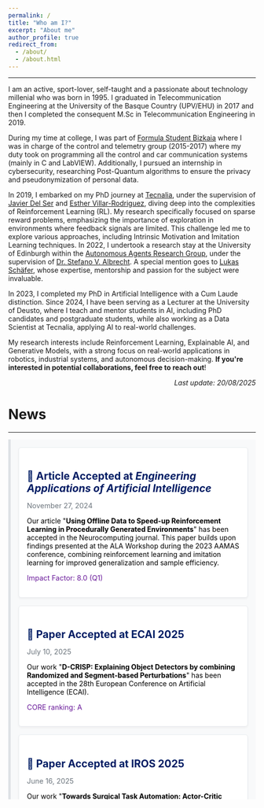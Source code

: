```yaml
---
permalink: /
title: "Who am I?"
excerpt: "About me"
author_profile: true
redirect_from: 
  - /about/
  - /about.html
---
```

<hr>
I am an active, sport-lover, self-taught and a passionate about technology millenial who was born in 1995. I graduated in Telecommunication Engineering at the University of the Basque Country (UPV/EHU) in 2017 and then I completed the consequent M.Sc in Telecommunication Engineering in 2019. 

During my time at college, I was part of [Formula Student Bizkaia](https://www.fsbizkaia.com/) where I was in charge of the control and telemetry group (2015-2017) where my duty took on programming all the control and car communication systems (mainly in C and LabVIEW). Additionally, I pursued an internship in cybersecurity, researching Post-Quantum algorithms to ensure the privacy and pseudonymization of personal data.

In 2019, I embarked on my PhD journey at [Tecnalia](https://www.tecnalia.com/), under the supervision of [Javier Del Ser](https://scholar.google.es/citations?user=p_wY0zUAAAAJ&hl=es) and [Esther Villar-Rodriguez](https://scholar.google.es/citations?user=pYQnhycAAAAJ&hl=es), diving deep into the complexities of Reinforcement Learning (RL). My research specifically focused on sparse reward problems, emphasizing the importance of exploration in environments where feedback signals are limited. This challenge led me to explore various approaches, including Intrinsic Motivation and Imitation Learning techniques. In 2022, I undertook a research stay at the University of Edinburgh within the [Autonomous Agents Research Group](https://agents-lab.org/), under the supervision of [Dr. Stefano V. Albrecht](https://agents-lab.org/stefano-albrecht/). A special mention goes to [Lukas Schäfer](https://www.lukaschaefer.com/), whose expertise, mentorship and passion for the subject were invaluable.

In 2023, I completed my PhD in Artificial Intelligence with a Cum Laude distinction. Since 2024, I have been serving as a Lecturer at the University of Deusto, where I teach and mentor students in AI, including PhD candidates and postgraduate students, while also working as a Data Scientist at Tecnalia, applying AI to real-world challenges.

My research interests include Reinforcement Learning, Explainable AI, and Generative Models, with a strong focus on real-world applications in robotics, industrial systems, and autonomous decision-making. **If you're interested in potential collaborations, feel free to reach out**!

<p align="right"><em>Last update: 20/08/2025</em></p>

<style>
  .news {
    margin-top: 0.5rem;
    padding: 1rem;
    background-color: #f8f9fa; /* Very light gray background for the News section */
    border-left: 5px solid #dee2e6; /* Subtle gray border */
    color: #000; /* Black text for readability */
    max-height: 700px; /* Limit height of the news section */
    overflow-y: auto; /* Enable vertical scrolling */
    scrollbar-width: thin; /* Thin scrollbar for Firefox */
    scrollbar-color: #c4c4c4 #f8f9fa; /* Custom scrollbar colors for Firefox */
  }

  /* Styling for Webkit-based browsers (e.g., Chrome, Safari) */
  .news::-webkit-scrollbar {
    width: 8px; /* Width of the scrollbar */
  }

  .news::-webkit-scrollbar-thumb {
    background-color: #c4c4c4; /* Gray scrollbar thumb */
    border-radius: 4px; /* Rounded scrollbar thumb */
  }

  .news::-webkit-scrollbar-track {
    background-color: #f8f9fa; /* Background color of the scrollbar track */
  }

  .news-item {
    margin-bottom: 1rem;
    padding: 1rem;
    background-color: #ffffff; /* White background for articles */
    border: 1px solid #e9ecef; /* Subtle gray border */
    border-radius: 5px; /* Rounded corners for articles */
    box-shadow: 0px 2px 4px rgba(0, 0, 0, 0.05); /* Light shadow for distinction */
  }

  .news-item h2 {
    margin-bottom: 0.5rem;
    color: #001d64; /* Very dark blue for titles */
  }

  .news-item time {
    font-size: 0.9rem;
    color: #6c757d; /* Muted gray for dates */
  }

  .impact-details {
    font-size: 0.9rem;
    color: #6a1b9a; /* Purple for highlighting Q1 and IF */
    margin-top: 0.5rem;
  }

  /* Responsive adjustments */
  @media (max-width: 768px) {
    .news {
      /*max-height: 300px;*/ /* Slightly smaller height for mobile */
      padding: 0.5rem; /* Adjust padding for smaller screens */
    }
    .news-item {
      padding: 0.8rem; /* Reduce padding for articles */
    }
    .news-item h2 {
      font-size: 1.1rem; /* Slightly smaller titles */
    }
    .news-item time, .impact-details {
      font-size: 0.8rem; /* Adjust text size for better fit */
    }
  }
</style>


<h1>News</h1>
<hr>

<section class="news">
 <article class="news-item">
    <h2>🧾 Article Accepted at <i>Engineering Applications of Artificial Intelligence</i></h2>
    <p><time datetime="2024-11-27">November 27, 2024</time></p>
    <p>Our article "<strong>Using Offline Data to Speed-up Reinforcement Learning in Procedurally Generated Environments</strong>" has been accepted in the Neurocomputing journal. This paper builds upon findings presented at the ALA Workshop during the 2023 AAMAS conference, combining reinforcement learning and imitation learning for improved generalization and sample efficiency.</p>
    <p class="impact-details">Impact Factor: 8.0 (Q1)</p>
  </article>

  <article class="news-item">
    <h2>🎯 Paper Accepted at ECAI 2025</h2>
    <p><time datetime="2025-06-16">July 10, 2025</time></p>
    <p>Our work "<strong>D-CRISP: Explaining Object Detectors by combining Randomized and Segment-based Perturbations</strong>" has been accepted in the 28th European Conference on Artificial Intelligence (ECAI).</p>
    <p class="impact-details">CORE ranking: A</p>
  </article>

  <article class="news-item">
    <h2>🎯 Paper Accepted at IROS 2025</h2>
    <p><time datetime="2025-06-16">June 16, 2025</time></p>
    <p>Our work "<strong>Towards Surgical Task Automation: Actor-Critic Models Meet Self-Supervised Imitation Learning</strong>" has been accepted for publication in the Proceedings of the 2025 IEEE/RSJ International Conference on Intelligent Robots and Systems (IROS).</p>
    <p class="impact-details">CORE ranking: A</p>
  </article>

  <article class="news-item">
    <h2>🎯 Paper Accepted at TAROS 2025</h2>
    <p><time datetime="2025-05-19">May 19, 2025</time></p>
    <p>Our work "<strong>Comparative Evaluation of RL and MPC for 6DoF AUV Control</strong>" has been accepted to Towards Autonomous Robotic Systems (TAROS). For more information, check the <a href="https://ieeexplore.ieee.org/document/10920018"> paper</a> .</p>
  </article>

  <article class="news-item">
    <h2>ITSC 2024 Paper Proceedings</h2>
    <p><time datetime="2025-03-20">March 20, 2025</time></p>
    <p>Our article "<strong>Single Agent Formulation for Reinforcement Learning Based Routing of Urban Last Mile Logistics with Platooning Vehicles</strong>" is now available in the <a href="https://ieeexplore.ieee.org/document/10920018">conference proceedings</a>.</p>
  </article>

  <article class="news-item">
    <h2><i class="fas fa-microphone-alt" aria-hidden="true"></i> PODCAST: Impact of Artificial Intelligence on Industry</h2>
    <p><time datetime="2025-03-13">March 13, 2025</time></p>
    <p>The podcast recorded in collaboration between <a href="https://movingrobots.tech/es/">Moving Robots</a> and <a href="https://www.tecnalia.com/">Tecnalia</a> is now available to watch on <a href="https://youtu.be/bMSQBr7gBX8">YouTube</a>.</p>
  </article>

  <article class="news-item">
    <h2>🧾 Article Accepted at <i>Neurocomputing</i></h2>
    <p><time datetime="2024-11-27">November 27, 2024</time></p>
    <p>Our article "<strong>Using Offline Data to Speed-up Reinforcement Learning in Procedurally Generated Environments</strong>" has been accepted in the Neurocomputing journal. This paper builds upon findings presented at the ALA Workshop during the 2023 AAMAS conference, combining reinforcement learning and imitation learning for improved generalization and sample efficiency.</p>
    <p class="impact-details">Impact Factor: 6.5 (Q1)</p>
  </article>

  <article class="news-item">
    <h2>🧾 Article Accepted at <i>Results in Engineering</i></h2>
    <p><time datetime="2024-11-21">November 21, 2024</time></p>
    <p>Our work "<strong>On the Black-box Explainability of Object Detection Models for Safe and Trustworthy Industrial Applications</strong>" has been accepted in the Results in Engineering journal. This study provides post-hoc explanations for object detectors, focusing on one-stage YOLO models applied to real-world data.</p>
    <p class="impact-details">Impact Factor: 7.9 (Q1)</p>
  </article>

  <article class="news-item">
    <h2>🎯 NeurIPS IMOL and OWA Workshops</h2>
    <p><time datetime="2024-10-11">October 11, 2024</time></p>
    <p>Our works "<strong>Fostering Intrinsic Motivation in Reinforcement Learning with Pretrained Foundation Models</strong>" and "<strong>Words as Beacons: Guiding RL Agents with High-Level Language Prompts</strong>" have been accepted at the Intrinsically Motivated Open-ended Learning (IMOL) and Open-World Agents (OWA) workshops, respectively. These studies explore leveraging large language models (LLMs) and vision-language models (VLMs) to enhance reinforcement learning agents' learning and performance.</p>
  </article>
</section>